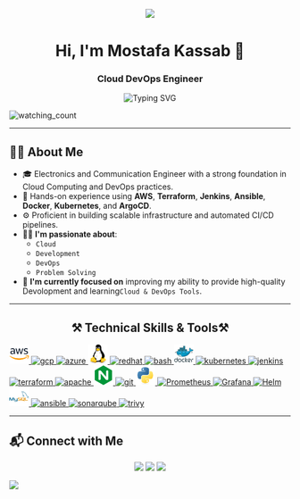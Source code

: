 <p align="center">

  <img src="https://media.giphy.com/media/M9gbBd9nbDrOTu1Mqx/giphy.gif" height="200" />
</p>

<h1 align="center">Hi, I'm Mostafa Kassab 👋</h1>
<h3 align="center">Cloud DevOps Engineer</h3>

<p align="center">
  <img src="https://readme-typing-svg.demolab.com?font=Fira+Code&weight=500&size=24&pause=1000&color=00F7FF&center=true&vCenter=true&width=800&lines=Cloud+DevOps+Engineer;Terraform+%7C+AWS+%7C+Jenkins+%7C+Kubernetes+%7C+ArgoCD;Linux+Automation+Fan+%7C+Ansible+Lover" alt="Typing SVG" />
</p>

<p align="left"> 
<img src="https://komarev.com/ghpvc/?username=MostafaKassab&color=brightgreen" alt="watching_count" />
</p>

---

## 👨‍💻 About Me

- 🎓 Electronics and Communication Engineer with a strong foundation in Cloud Computing and DevOps practices.
- 🚀 Hands-on experience using **AWS**, **Terraform**, **Jenkins**, **Ansible**, **Docker**, **Kubernetes**, and **ArgoCD**.
- ⚙️ Proficient in building scalable infrastructure and automated CI/CD pipelines.
- 🏃‍♂️ **I'm passionate about**:
  - `Cloud`
  - `Development`
  - `DevOps`
  - `Problem Solving`
- 🌟 **I'm currently focused on** improving my ability to provide high-quality Devolopment and learning`Cloud & DevOps Tools`.
  
---

<h2 align="center">⚒️ Technical Skills & Tools⚒️</h2>
<p align="left">
    <a href="https://aws.amazon.com" target="_blank" rel="noreferrer" title="AWS">
        <img src="https://raw.githubusercontent.com/devicons/devicon/master/icons/amazonwebservices/amazonwebservices-original-wordmark.svg" alt="AWS" width="35" height="35" />
    </a>
    <a href="https://cloud.google.com/" target="_blank" rel="noreferrer" title="gcp">
        <img src="https://www.vectorlogo.zone/logos/google_cloud/google_cloud-icon.svg" alt="gcp" width="35" height="35" />
    </a>
    <a href="https://azure.microsoft.com/en-in/" target="_blank" rel="noreferrer" title="azure">
        <img src="https://www.vectorlogo.zone/logos/microsoft_azure/microsoft_azure-icon.svg" alt="azure" width="35" height="35" />
    </a>
    <a href="https://www.linux.org" target="_blank" rel="noreferrer" title="linux">
        <img src="https://raw.githubusercontent.com/devicons/devicon/master/icons/linux/linux-original.svg" alt="linux" width="35" height="35" />
    </a>
    <a href="https://www.redhat.com" target="_blank" rel="noreferrer" title="RedHat">
        <img src="https://www.vectorlogo.zone/logos/redhat/redhat-icon.svg" alt="redhat" width="35" height="35" />
    </a>
    <a href="https://www.gnu.org/software/bash/" target="_blank" rel="noreferrer" title="bash">
        <img src="https://www.vectorlogo.zone/logos/gnu_bash/gnu_bash-icon.svg" alt="bash" width="35" height="35" />
    </a>
    <a href="https://www.docker.com" target="_blank" rel="noreferrer" title="docker">
        <img src="https://raw.githubusercontent.com/devicons/devicon/master/icons/docker/docker-original-wordmark.svg" alt="docker" width="35" height="35" />
    </a>
    <a href="https://kubernetes.io" target="_blank" rel="noreferrer" title="kubernetes">
        <img src="https://www.vectorlogo.zone/logos/kubernetes/kubernetes-icon.svg" alt="kubernetes" width="35" height="35" />
    </a>
    <a href="https://www.jenkins.io" target="_blank" rel="noreferrer" title="jenkins">
        <img src="https://www.vectorlogo.zone/logos/jenkins/jenkins-icon.svg" alt="jenkins" width="35" height="35" />
    </a>
    <a href="https://www.terraform.io/" target="_blank" rel="noreferrer" title="Terraform">
        <img src="https://www.vectorlogo.zone/logos/terraformio/terraformio-icon.svg" alt="terraform" width="35" height="35" />
    </a>
    <a href="https://httpd.apache.org/" target="_blank" rel="noreferrer" title="Apache">
        <img src="https://www.vectorlogo.zone/logos/apache/apache-icon.svg" alt="apache" width="35" height="35" />
    </a>
    <a href="https://www.nginx.com" target="_blank" rel="noreferrer" title="Nginx">
        <img src="https://raw.githubusercontent.com/devicons/devicon/master/icons/nginx/nginx-original.svg" alt="nginx" width="35" height="35" />
    </a>
    <a href="https://git-scm.com" target="_blank" rel="noreferrer" title="git">
        <img src="https://www.vectorlogo.zone/logos/git-scm/git-scm-icon.svg" alt="git" width="35" height="35" />
    </a>
    <a href="https://www.python.org" target="_blank" rel="noreferrer" title="python">
        <img src="https://raw.githubusercontent.com/devicons/devicon/master/icons/python/python-original.svg" alt="python" width="35" height="35" />
    </a>
    <a href="https://prometheus.io/" target="_blank" rel="noreferrer" title="Prometheus">
        <img src="https://www.vectorlogo.zone/logos/prometheusio/prometheusio-icon.svg" alt="Prometheus" width="35" height="35" />
    </a>
    <a href="https://grafana.com" target="_blank" rel="noreferrer" title="Grafana">
        <img src="https://www.vectorlogo.zone/logos/grafana/grafana-icon.svg" alt="Grafana" width="35" height="35" />
    </a>
    <a href="https://helm.sh" target="_blank" rel="noreferrer" title="Helm">
        <img src="https://www.vectorlogo.zone/logos/helmsh/helmsh-icon.svg" alt="Helm" width="35" height="35" />
    </a>
    <a href="https://www.mysql.com/" target="_blank" rel="noreferrer" title="mysql">
        <img src="https://raw.githubusercontent.com/devicons/devicon/master/icons/mysql/mysql-original-wordmark.svg" alt="mysql" width="35" height="35" />
    </a>
    <a href="https://www.ansible.com/" target="_blank" rel="noreferrer" title="ansible">
        <img src="https://www.vectorlogo.zone/logos/ansible/ansible-icon.svg" alt="ansible" width="35" height="35" />
    </a>
    <a href="https://www.sonarsource.com/products/sonarqube/" target="_blank" rel="noreferrer" title="sonarqube">
        <img src="https://www.svgrepo.com/show/354365/sonarqube.svg" alt="sonarqube" width="35" height="35" />
    </a>
    <a href="https://trivy.dev/latest/" target="_blank" rel="trivy" title="trivy">
        <img src="https://trivy.dev/v0.43/imgs/logo.png" alt="trivy" width="35" height="35" />
    </a>
</p>


---

## 📬 Connect with Me

<p align="center">
  <a href="mailto:mostafa.kassab41@gmail.com"><img src="https://img.shields.io/badge/Gmail-D14836?style=for-the-badge&logo=gmail&logoColor=white"/></a>
  <a href="https://www.linkedin.com/in/mostafa-kassab"><img src="https://img.shields.io/badge/LinkedIn-0077B5?style=for-the-badge&logo=linkedin&logoColor=white"/></a>
  <a href="https://github.com/MostafaKassab41"><img src="https://img.shields.io/badge/GitHub-100000?style=for-the-badge&logo=github&logoColor=white"/></a>
</p>


<img src="https://raw.githubusercontent.com/Trilokia/Trilokia/379277808c61ef204768a61bbc5d25bc7798ccf1/bottom_header.svg" />

